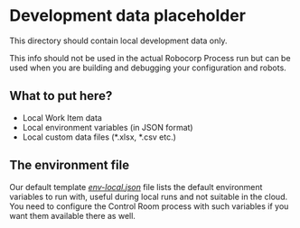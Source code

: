# Development data placeholder

This directory should contain local development data only.

This info should not be used in the actual Robocorp Process run but can be
used when you are building and debugging your configuration and robots.

## What to put here?

- Local Work Item data
- Local environment variables (in JSON format)
- Local custom data files (\*.xlsx, \*.csv etc.)

## The environment file

Our default template [*env-local.json*](./env-local.json) file lists the default
environment variables to run with, useful during local runs and not suitable in the
cloud. You need to configure the Control Room process with such variables if you want
them available there as well.
